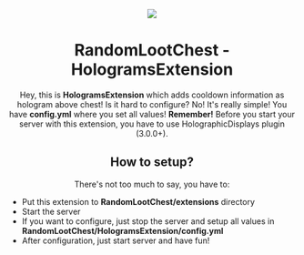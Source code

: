 <p align="center">
  <img src="https://i.imgur.com/LBQzY9r.png"/>
</p>

<h1 align="center">RandomLootChest - HologramsExtension</h1>

<p align="center">Hey, this is <b>HologramsExtension</b> which adds cooldown information as hologram above chest! Is it hard to configure? No! It's really simple! You have <b>config.yml</b> where you set all values! <b>Remember!</b> Before you start your server with this extension, you have to use HolographicDisplays plugin (3.0.0+).</p>

<h2 align="center">How to setup?</h2>
<p align="center">There's not too much to say, you have to:
<ul><li>Put this extension to <b>RandomLootChest/extensions</b> directory</li>
  <li>Start the server</li>
  <li>If you want to configure, just stop the server and setup all values in <b>RandomLootChest/HologramsExtension/config.yml</b></li>
  <li>After configuration, just start server and have fun!</li></p>
